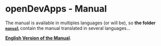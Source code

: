 # openDevApps - Manual
The manual is available in multiples languages (or will be), so **the folder [`manual`](/manual)** contain the manual translated in several languages...

**[English Version of the Manual](/manual/manual-en.md)**.